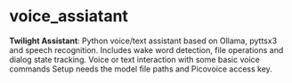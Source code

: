 # voice_assiatant
**Twilight Assistant**: Python voice/text assistant based on Ollama, pyttsx3 and speech recognition. Includes wake word detection, file operations and dialog state tracking. Voice or text interaction with some basic voice commands Setup needs the model file paths and Picovoice access key.
